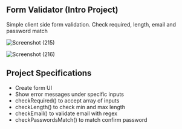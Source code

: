 ## Form Validator (Intro Project)

Simple client side form validation. Check required, length, email and password match

![Screenshot (215)](https://user-images.githubusercontent.com/80584507/113946404-63e9e300-97d6-11eb-9baf-cb5a74d372dd.png)

![Screenshot (216)](https://user-images.githubusercontent.com/80584507/113946409-66e4d380-97d6-11eb-998a-a40f47438ec2.png)

## Project Specifications

- Create form UI
- Show error messages under specific inputs
- checkRequired() to accept array of inputs
- checkLength() to check min and max length
- checkEmail() to validate email with regex
- checkPasswordsMatch() to match confirm password
